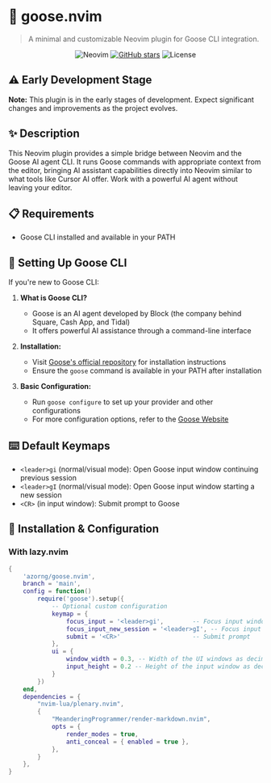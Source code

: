 # 🪿 goose.nvim

> A minimal and customizable Neovim plugin for Goose CLI integration.

<div align="center">

![Neovim](https://img.shields.io/badge/NeoVim-%2357A143.svg?&style=for-the-badge&logo=neovim&logoColor=white)
[![GitHub stars](https://img.shields.io/github/stars/azorng/goose.nvim?style=for-the-badge)](https://github.com/azorng/goose.nvim/stargazers)
![License](https://img.shields.io/badge/License-MIT-blue.svg?style=for-the-badge)

</div>

## ⚠️ Early Development Stage

**Note:** This plugin is in the early stages of development. Expect significant changes and improvements as the project evolves.

## ✨ Description

This Neovim plugin provides a simple bridge between Neovim and the Goose AI agent CLI. It runs Goose commands with appropriate context from the editor, bringing AI assistant capabilities directly into Neovim similar to what tools like Cursor AI offer. Work with a powerful AI agent without leaving your editor.

## 📋 Requirements

- Goose CLI installed and available in your PATH

## 🔧 Setting Up Goose CLI

If you're new to Goose CLI:

1. **What is Goose CLI?** 
   - Goose is an AI agent developed by Block (the company behind Square, Cash App, and Tidal)
   - It offers powerful AI assistance through a command-line interface

2. **Installation:**
   - Visit [Goose's official repository](https://github.com/block/goose) for installation instructions
   - Ensure the `goose` command is available in your PATH after installation

3. **Basic Configuration:**
   - Run `goose configure` to set up your provider and other configurations
   - For more configuration options, refer to the [Goose Website](https://block.github.io/goose/)

## ⌨️ Default Keymaps

- `<leader>gi` (normal/visual mode): Open Goose input window continuing previous session
- `<leader>gI` (normal/visual mode): Open Goose input window starting a new session
- `<CR>` (in input window): Submit prompt to Goose

## 🚀 Installation & Configuration

### With lazy.nvim

```lua
{
    'azorng/goose.nvim',
    branch = 'main',
    config = function()
        require('goose').setup({
            -- Optional custom configuration
            keymap = {
                focus_input = '<leader>gi',        -- Focus input window (continue session)
                focus_input_new_session = '<leader>gI', -- Focus input window (new session)
                submit = '<CR>'                    -- Submit prompt
            },
            ui = {
                window_width = 0.3, -- Width of the UI windows as decimal (0.3 = 30%)
                input_height = 0.2 -- Height of the input window as decimal (0.2 = 20%)
            }
        })
    end,
    dependencies = {
        "nvim-lua/plenary.nvim",
        {
            "MeanderingProgrammer/render-markdown.nvim",
            opts = {
                render_modes = true,
                anti_conceal = { enabled = true },
            },
        }
    },
}
```